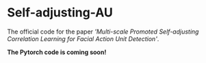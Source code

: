 # Self-adjusting-AU
The official code for the paper *'Multi-scale Promoted Self-adjusting Correlation Learning for Facial Action Unit Detection'*.

**The Pytorch code is coming soon!**

